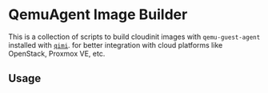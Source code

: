 # QemuAgent Image Builder
This is a collection of scripts to build cloudinit images with `qemu-guest-agent` installed with [`qimi`](https://github.com/packetstream-llc/qimi). for better integration with cloud platforms like OpenStack, Proxmox VE, etc.  

## Usage

